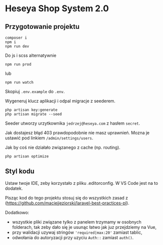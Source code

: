 # Heseya Shop System 2.0

## Przygotowanie projektu
```
composer i
npm i
npm run dev
```

Do js i scss alternatywnie
```
npm run prod
```
lub
```
npm run watch
```

Skopiuj `.env.example` do `.env`.

Wygeneruj klucz aplikacji i odpal migracje z seederem.
```
php artisan key:generate
php artisan migrate --seed
```

Seeder utworzy urzytkownika `jedrzej@heseya.com` z hasłem `secret`.

Jak dostajesz błąd 403 prawdopodobnie nie masz uprawnień. Mozna je ustawić pod linkiem `/admin/settings/users`.

Jak by coś nie działało związanego z cache (np. routing).
```
php artisan optimize
```

## Styl kodu
Ustaw twoje IDE, zeby korzystało z pliku .editorconfig. W VS Code jest na to dodatek.

Pisząc kod do tego projektu stosuj się do wszystkich zasad z (https://github.com/maciejjeziorski/laravel-best-practices-pl).

Dodatkowo:
- wszystkie pliki związane tylko z panelem trzymamy w osobnych folderach, tak zeby dało się je usunąc łatwo jak juz przejdziemy na Vue,
- przy walidacji uzywaj stringów `'required|max:20'` zamiast tablic,
- odwołania do autoryzacji przy uzyciu `Auth::` zamiast `auth()`.
